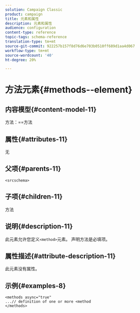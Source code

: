 ```yaml
---
solution: Campaign Classic
product: campaign
title: 元素和属性
description: 元素和属性
audience: configuration
content-type: reference
topic-tags: schema-reference
translation-type: tm+mt
source-git-commit: 922257b157f8d76d6e703b0510ff689d1aa4d067
workflow-type: tm+mt
source-wordcount: '40'
ht-degree: 20%

---
```



# 方法元素{#methods--element}

## 内容模型{#content-model-11}

方法：==方法

## 属性{#attributes-11}

无

## 父项{#parents-11}

`<srcschema>`

## 子项{#children-11}

方法

## 说明{#description-11}

此元素允许您定义`<method>`元素。 声明方法是必填项。

## 属性描述{#attribute-description-11}

此元素没有属性。

## 示例{#examples-8}

```
<methods async="true"
...// definition of one or more <method
</methods>
```
